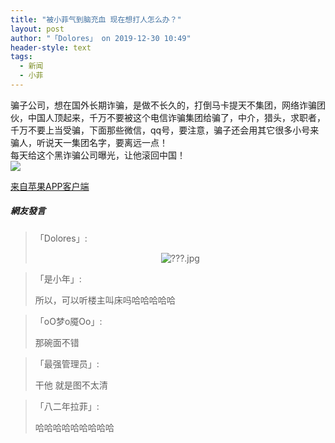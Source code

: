 ```yaml
---
title: "被小菲气到脑充血 现在想打人怎么办？"
layout: post
author: "「Dolores」 on 2019-12-30 10:49"
header-style: text
tags:
  - 新闻
  - 小菲
---
```


骗子公司，想在国外长期诈骗，是做不长久的，打倒马卡提天不集团，网络诈骗团伙，中国人顶起来，千万不要被这个电信诈骗集团给骗了，中介，猎头，求职者，千万不要上当受骗，下面那些微信，qq号，要注意，骗子还会用其它很多小号来骗人，听说天一集团名字，要离远一点！<br> <img id="aimg_T9c9w" class="zoom" src="http://oss-ali-hk.wangwanglive.com/pic/20201231/1577762963436422971.jpg?x-oss-process=image/watermark,image_cGljLzIwMTkwNzA4L29zc18xNTYyNTU2MDgzODU4XzkzNl81OF84MDAucG5n,t_50,g_se,x_20,y_20" lazyloadthumb="1" border="0" alt=""><br> <img id="aimg_E4imT" class="zoom" src="http://oss-ali-hk.wangwanglive.com/pic/20201231/1577762963497517738.jpg?x-oss-process=image/watermark,image_cGljLzIwMTkwNzA4L29zc18xNTYyNTU2MDgzODU4XzkzNl81OF84MDAucG5n,t_50,g_se,x_20,y_20" lazyloadthumb="1" border="0" alt=""><br> <img id="aimg_iBVWW" class="zoom" src="http://oss-ali-hk.wangwanglive.com/pic/20201231/1577762963581870720.jpg?x-oss-process=image/watermark,image_cGljLzIwMTkwNzA4L29zc18xNTYyNTU2MDgzODU4XzkzNl81OF84MDAucG5n,t_50,g_se,x_20,y_20" lazyloadthumb="1" border="0" alt=""><br> <img id="aimg_G21B0" class="zoom" src="http://oss-ali-hk.wangwanglive.com/pic/20201231/1577762963663254460.jpg?x-oss-process=image/watermark,image_cGljLzIwMTkwNzA4L29zc18xNTYyNTU2MDgzODU4XzkzNl81OF84MDAucG5n,t_50,g_se,x_20,y_20" lazyloadthumb="1" border="0" alt=""><br> <img id="aimg_uVN1V" class="zoom" src="http://oss-ali-hk.wangwanglive.com/pic/20201231/1577762963745360224.jpg?x-oss-process=image/watermark,image_cGljLzIwMTkwNzA4L29zc18xNTYyNTU2MDgzODU4XzkzNl81OF84MDAucG5n,t_50,g_se,x_20,y_20" lazyloadthumb="1" border="0" alt=""><br> <img id="aimg_x6cRZ" class="zoom" src="http://oss-ali-hk.wangwanglive.com/pic/20201231/1577762963832560963.jpg?x-oss-process=image/watermark,image_cGljLzIwMTkwNzA4L29zc18xNTYyNTU2MDgzODU4XzkzNl81OF84MDAucG5n,t_50,g_se,x_20,y_20" lazyloadthumb="1" border="0" alt=""><br> 每天给这个黑诈骗公司曝光，让他滚回中国！<br> 
<img src="http://oss-ali-hk.wangwanglive.com/pic/20201231/1577762963745360224.jpg?x-oss-process=image/watermark,image_cGljLzIwMTkwNzA4L29zc18xNTYyNTU2MDgzODU4XzkzNl81OF84MDAucG5n,t_50,g_se,x_20,y_20">
<div class="mag_viewthread">
 <a class="mag_text" target="_blank" href="http://assapp.flw.com.ph/">来自苹果APP客户端</a>
 <span id="magapp_qrcode_10996774" onmouseover="showMenu({'showid':this.id, 'menuid':'magapp_qrcode_download','fade':1, 'pos':'34'})" class="mag_qrcode"></span>
</div>

##### 網友發言 
> 「Dolores」:
> <p style="text-align: center;"><img src="http://images.feileyuan.com/images/ueditor/201912301050000011.jpg" title="???.jpg" alt="???.jpg"></p>

> 「是小年」:
> <p>所以，可以听楼主叫床吗哈哈哈哈哈</p>


> 「oO梦o魇Oo」:
> <p>那碗面不错</p>

> 「最强管理员」:
> <p>干他 就是图不太清&nbsp;</p>

> 「八二年拉菲」:
> <p>哈哈哈哈哈哈哈哈哈</p>


